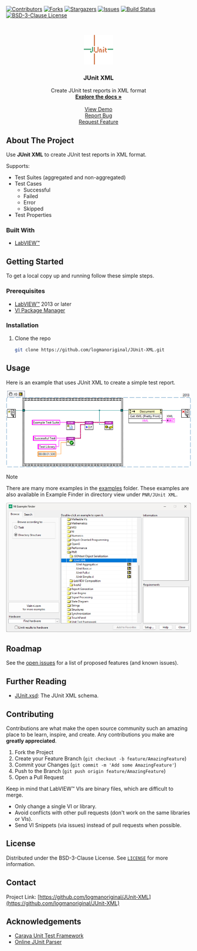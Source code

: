 <!-- Based on https://github.com/othneildrew/Best-README-Template -->
<!-- PROJECT SHIELDS -->
<!--
*** I'm using markdown "reference style" links for readability.
*** Reference links are enclosed in brackets [ ] instead of parentheses ( ).
*** See the bottom of this document for the declaration of the reference variables
*** for contributors-url, forks-url, etc. This is an optional, concise syntax you may use.
*** https://www.markdownguide.org/basic-syntax/#reference-style-links
-->
[![Contributors][contributors-shield]][contributors-url]
[![Forks][forks-shield]][forks-url]
[![Stargazers][stars-shield]][stars-url]
[![Issues][issues-shield]][issues-url]
[![Build Status][azure-build-status-shield]][azure-build-status-url]
[![BSD-3-Clause License][license-shield]][license-url]

<!-- PROJECT LOGO -->
<br>
<p align="center">
  <a href="https://github.com/logmanoriginal/JUnit-XML">
    <img src="Images/logo.png" alt="Logo" width="80" height="80">
  </a>

  <h3 align="center">JUnit XML</h3>

  <p align="center">
    Create JUnit test reports in XML format
    <br>
    <a href="https://github.com/logmanoriginal/JUnit-XML"><strong>Explore the docs »</strong></a>
    <br>
    <br>
    <a href="https://github.com/logmanoriginal/JUnit-XML">View Demo</a>
    <br>
    <a href="https://github.com/logmanoriginal/JUnit-XML/issues">Report Bug</a>
    <br>
    <a href="https://github.com/logmanoriginal/JUnit-XML/issues">Request Feature</a>
  </p>
</p>

## About The Project

Use **JUnit XML** to create JUnit test reports in XML format.

Supports:
* Test Suites (aggregated and non-aggregated)
* Test Cases
  * Successful
  * Failed
  * Error
  * Skipped
* Test Properties

### Built With

* [LabVIEW&trade;](https://www.ni.com/labview)

## Getting Started

To get a local copy up and running follow these simple steps.

### Prerequisites

* [LabVIEW&trade;](https://ni.com/labview) 2013 or later
* [VI Package Manager](https://vipm.io/download/)

### Installation

1. Clone the repo

   ```sh
   git clone https://github.com/logmanoriginal/JUnit-XML.git
   ```

## Usage

Here is an example that uses JUnit XML to create a simple test report.

![Example](Images/example.png)

> [!NOTE]
> There are many more examples in the [examples](/examples) folder.
> These examples are also available in Example Finder in directory view under `PNR/JUnit XML`.

![Example Finder](Images/example-finder.png)

## Roadmap

See the [open issues](https://github.com/logmanoriginal/JUnit-XML/issues) for a list of proposed features (and known issues).

## Further Reading

- [JUnit.xsd](https://github.com/windyroad/JUnit-Schema/blob/master/JUnit.xsd): The JUnit XML schema.

## Contributing

Contributions are what make the open source community such an amazing place to be learn, inspire, and create. Any contributions you make are **greatly appreciated**.

1. Fork the Project
2. Create your Feature Branch (`git checkout -b feature/AmazingFeature`)
3. Commit your Changes (`git commit -m 'Add some AmazingFeature'`)
4. Push to the Branch (`git push origin feature/AmazingFeature`)
5. Open a Pull Request

Keep in mind that LabVIEW&trade; VIs are binary files, which are difficult to merge.
- Only change a single VI or library.
- Avoid conflicts with other pull requests (don't work on the same libraries or VIs).
- Send VI Snippets (via issues) instead of pull requests when possible.

## License

Distributed under the BSD-3-Clause License. See [`LICENSE`](LICENSE) for more information.

## Contact

Project Link: [https://github.com/logmanoriginal/JUnit-XML](https://github.com/logmanoriginal/JUnit-XML)

## Acknowledgements

* [Caraya Unit Test Framework](https://github.com/JKISoftware/Caraya)
* [Online JUnit Parser](https://lotterfriends.github.io/online-junit-parser)

<!-- MARKDOWN LINKS & Images -->
<!-- https://www.markdownguide.org/basic-syntax/#reference-style-links -->
[contributors-shield]: https://img.shields.io/github/contributors/logmanoriginal/JUnit-XML.svg?style=for-the-badge
[contributors-url]: https://github.com/logmanoriginal/JUnit-XML/graphs/contributors
[forks-shield]: https://img.shields.io/github/forks/logmanoriginal/JUnit-XML.svg?style=for-the-badge
[forks-url]: https://github.com/logmanoriginal/JUnit-XML/network/members
[stars-shield]: https://img.shields.io/github/stars/logmanoriginal/JUnit-XML.svg?style=for-the-badge
[stars-url]: https://github.com/logmanoriginal/JUnit-XML/stargazers
[issues-shield]: https://img.shields.io/github/issues/logmanoriginal/JUnit-XML.svg?style=for-the-badge
[issues-url]: https://github.com/logmanoriginal/JUnit-XML/issues
[license-shield]: https://img.shields.io/github/license/logmanoriginal/JUnit-XML.svg?style=for-the-badge
[license-url]: https://github.com/logmanoriginal/JUnit-XML/blob/master/LICENSE.txt
[azure-build-status-url]: https://dev.azure.com/neuperger/Public/_build/latest?definitionId=28&branchName=main
[azure-build-status-shield]: https://img.shields.io/azure-devops/build/neuperger/public/28/main?style=for-the-badge&logo=azure-pipelines&label=Azure%20Pipelines
